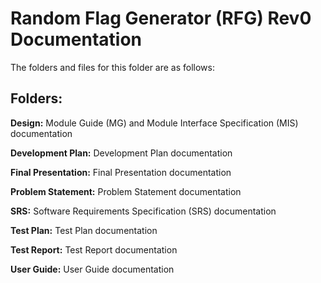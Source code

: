 # Random Flag Generator (RFG) Rev0 Documentation

The folders and files for this folder are as follows:

Folders:
---

**Design:** Module Guide (MG) and Module Interface Specification (MIS) documentation

**Development Plan:** Development Plan documentation

**Final Presentation:** Final Presentation documentation

**Problem Statement:** Problem Statement documentation

**SRS:** Software Requirements Specification (SRS) documentation

**Test Plan:** Test Plan documentation

**Test Report:** Test Report documentation

**User Guide:** User Guide documentation
